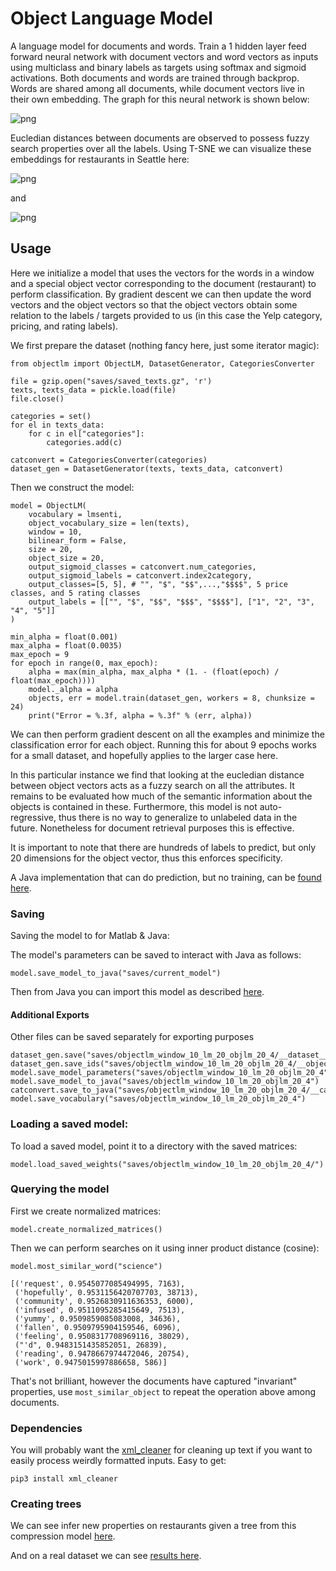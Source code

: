 Object Language Model
=====================

A language model for documents and words. Train a 1 hidden layer feed forward neural network with document vectors and word vectors as inputs using multiclass and binary labels as targets using softmax and sigmoid activations. Both documents and words are trained through backprop. Words are shared among all documents, while document vectors live in their own embedding. The graph for this neural network is shown below:

![png](images/objectlm_graph.png)

Eucledian distances between documents are observed to possess fuzzy search properties over all the labels. Using T-SNE we can visualize these embeddings for restaurants in Seattle here:

![png](images/embedding.png)

and

![png](images/spicy.png)

## Usage

Here we initialize a model that uses the vectors for the words in a window and a special object vector corresponding to the document (restaurant) to perform classification. By gradient descent we can then update the word vectors and the object vectors so that the object vectors obtain some relation to the labels / targets provided to us (in this case the Yelp category, pricing, and rating labels).


We first prepare the dataset (nothing fancy here, just some iterator magic):
    
    from objectlm import ObjectLM, DatasetGenerator, CategoriesConverter

    file = gzip.open("saves/saved_texts.gz", 'r')
    texts, texts_data = pickle.load(file)
    file.close()

    categories = set()
    for el in texts_data:
        for c in el["categories"]:
            categories.add(c)

    catconvert = CategoriesConverter(categories)
    dataset_gen = DatasetGenerator(texts, texts_data, catconvert)

Then we construct the model:

    model = ObjectLM(
        vocabulary = lmsenti,
        object_vocabulary_size = len(texts),
        window = 10,
        bilinear_form = False,
        size = 20,
        object_size = 20,
        output_sigmoid_classes = catconvert.num_categories,
        output_sigmoid_labels = catconvert.index2category,
        output_classes=[5, 5], # "", "$", "$$",...,"$$$$", 5 price classes, and 5 rating classes
        output_labels = [["", "$", "$$", "$$$", "$$$$"], ["1", "2", "3", "4", "5"]]
    )

    min_alpha = float(0.001)
    max_alpha = float(0.0035)
    max_epoch = 9
    for epoch in range(0, max_epoch):
        alpha = max(min_alpha, max_alpha * (1. - (float(epoch) / float(max_epoch))))
        model._alpha = alpha
        objects, err = model.train(dataset_gen, workers = 8, chunksize = 24)
        print("Error = %.3f, alpha = %.3f" % (err, alpha))

We can then perform gradient descent on all the examples and minimize the classification error for each object. Running this for about 9 epochs works for a small dataset, and hopefully applies to the larger case here.

In this particular instance we find that looking at the eucledian distance between object vectors acts as a fuzzy search on all the attributes. It remains to be evaluated how much of the semantic information about the objects is contained in these. Furthermore, this model is not auto-regressive, thus there is no way to generalize to unlabeled data in the future. Nonetheless for document retrieval purposes this is effective.

It is important to note that there are hundreds of labels to predict, but only 20 dimensions for the object vector, thus this enforces specificity.

A Java implementation that can do prediction, but no training, can be [found here](https://github.com/JonathanRaiman/objectlm).

### Saving

Saving the model to for Matlab & Java:

The model's parameters can be saved to interact with Java as follows:

    model.save_model_to_java("saves/current_model")

Then from Java you can import this model as described [here](https://git.mers.csail.mit.edu/jraiman/yelplm/tree/master#load-language-model).

#### Additional Exports

Other files can be saved separately for exporting purposes

    dataset_gen.save("saves/objectlm_window_10_lm_20_objlm_20_4/__dataset__.gz")
    dataset_gen.save_ids("saves/objectlm_window_10_lm_20_objlm_20_4/__objects__.gz")
    model.save_model_parameters("saves/objectlm_window_10_lm_20_objlm_20_4")
    model.save_model_to_java("saves/objectlm_window_10_lm_20_objlm_20_4")
    catconvert.save_to_java("saves/objectlm_window_10_lm_20_objlm_20_4/__categories__.gz")
    model.save_vocabulary("saves/objectlm_window_10_lm_20_objlm_20_4")

### Loading a saved model:


To load a saved model, point it to a directory with the saved matrices:

    model.load_saved_weights("saves/objectlm_window_10_lm_20_objlm_20_4/")

### Querying the model

First we create normalized matrices:

    model.create_normalized_matrices()

Then we can perform searches on it using inner product distance (cosine):

    model.most_similar_word("science")

    [('request', 0.9545077085494995, 7163),
     ('hopefully', 0.9531156420707703, 38713),
     ('community', 0.9526830911636353, 6000),
     ('infused', 0.9511095285415649, 7513),
     ('yummy', 0.9509859085083008, 34636),
     ('fallen', 0.9509795904159546, 6096),
     ('feeling', 0.9508317708969116, 38029),
     ("'d", 0.9483151435852051, 26839),
     ('reading', 0.9478667974472046, 20754),
     ('work', 0.9475015997886658, 586)]


That's not brilliant, however the documents have captured "invariant" properties, use `most_similar_object` to repeat the operation above among documents.

### Dependencies

You will probably want the [xml_cleaner](https://github.com/JonathanRaiman/xml_cleaner) for cleaning up text if you want to easily process weirdly formatted inputs.
Easy to get:

    pip3 install xml_cleaner

### Creating trees

We can see infer new properties on restaurants given a tree from this compression model [here](http://nbviewer.ipython.org/github/JonathanRaiman/PythonObjectLM/blob/master/Covariance%20over%20a%20tree.ipynb).

And on a real dataset we can see [results here](http://nbviewer.ipython.org/github/JonathanRaiman/PythonObjectLM/blob/master/Covariance%20over%20Yelp%20Dataset.ipynb).
